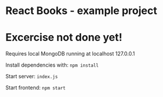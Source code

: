 # React Books - example project

# Excercise not done yet!

Requires local MongoDB running at localhost 127.0.0.1

Install dependencies with: `npm install`

Start server: `index.js`

Start frontend: `npm start`

